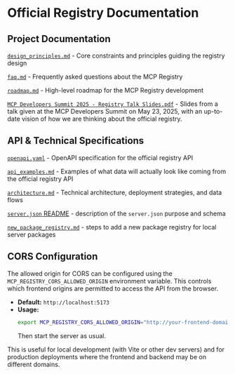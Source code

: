 # Official Registry Documentation

## Project Documentation

[`design_principles.md`](./design_principles.md) - Core constraints and principles guiding the registry design

[`faq.md`](./faq.md) - Frequently asked questions about the MCP Registry

[`roadmap.md`](./roadmap.md) - High-level roadmap for the MCP Registry development

[`MCP Developers Summit 2025 - Registry Talk Slides.pdf`](./MCP%20Developers%20Summit%202025%20-%20Registry%20Talk%20Slides.pdf) - Slides from a talk given at the MCP Developers Summit on May 23, 2025, with an up-to-date vision of how we are thinking about the official registry.

## API & Technical Specifications

[`openapi.yaml`](./openapi.yaml) - OpenAPI specification for the official registry API

[`api_examples.md`](./api_examples.md) - Examples of what data will actually look like coming from the official registry API

[`architecture.md`](./architecture.md) - Technical architecture, deployment strategies, and data flows

[`server.json` README](./server-json/README.md) - description of the `server.json` purpose and schema

[`new_package_registry.md`](./new_package_registry.md) - steps to add a new package registry for local server packages

## CORS Configuration

The allowed origin for CORS can be configured using the `MCP_REGISTRY_CORS_ALLOWED_ORIGIN` environment variable. This controls which frontend origins are permitted to access the API from the browser.

- **Default:** `http://localhost:5173`
- **Usage:**
  ```sh
  export MCP_REGISTRY_CORS_ALLOWED_ORIGIN="http://your-frontend-domain.com"
  ```
  Then start the server as usual.

This is useful for local development (with Vite or other dev servers) and for production deployments where the frontend and backend may be on different domains.

